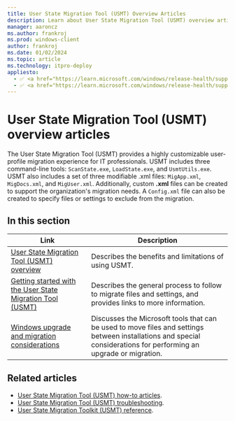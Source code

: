 ```yaml
---
title: User State Migration Tool (USMT) Overview Articles
description: Learn about User State Migration Tool (USMT) overview articles that describe USMT as a highly customizable user-profile migration experience for IT professionals.
manager: aaroncz
ms.author: frankroj
ms.prod: windows-client
author: frankroj
ms.date: 01/02/2024
ms.topic: article
ms.technology: itpro-deploy
appliesto:
  - ✅ <a href="https://learn.microsoft.com/windows/release-health/supported-versions-windows-client" target="_blank">Windows 11</a>
  - ✅ <a href="https://learn.microsoft.com/windows/release-health/supported-versions-windows-client" target="_blank">Windows 10</a>
---
```


# User State Migration Tool (USMT) overview articles

The User State Migration Tool (USMT) provides a highly customizable user-profile migration experience for IT professionals. USMT includes three command-line tools: `ScanState.exe`, `LoadState.exe`, and `UsmtUtils.exe`. USMT also includes a set of three modifiable .xml files: `MigApp.xml`, `MigDocs.xml`, and `MigUser.xml`. Additionally, custom **.xml** files can be created to support the organization's migration needs. A `Config.xml` file can also be created to specify files or settings to exclude from the migration.

## In this section

| Link | Description |
|------ |----------- |
|[User State Migration Tool (USMT) overview](usmt-overview.md)|Describes the benefits and limitations of using USMT.|
|[Getting started with the User State Migration Tool (USMT)](getting-started-with-the-user-state-migration-tool.md)|Describes the general process to follow to migrate files and settings, and provides links to more information.|
|[Windows upgrade and migration considerations](../upgrade/windows-upgrade-and-migration-considerations.md)|Discusses the Microsoft tools that can be used to move files and settings between installations and special considerations for performing an upgrade or migration.|

## Related articles

- [User State Migration Tool (USMT) how-to articles](usmt-how-to.md).
- [User State Migration Tool (USMT) troubleshooting](usmt-troubleshooting.md).
- [User State Migration Toolkit (USMT) reference](usmt-reference.md).
